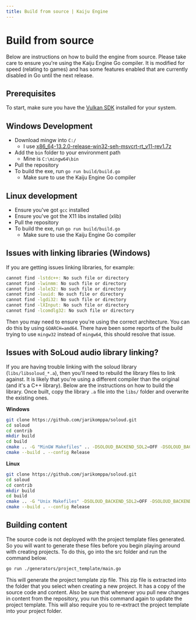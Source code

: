 ```yaml
---
title: Build from source | Kaiju Engine
---
```


# Build from source

Below are instructions on how to build the engine from source. Please take care to ensure you're using the Kaiju Engine Go compiler. It is modified for speed (relating to games) and has some features enabled that are currently disabled in Go until the next release.

## Prerequisites
To start, make sure you have the [Vulkan SDK](https://vulkan.lunarg.com/sdk/home) installed for your system.

## Windows Development
- Download mingw into `C:/`
  - I use [x86_64-13.2.0-release-win32-seh-msvcrt-rt_v11-rev1.7z
](https://github.com/niXman/mingw-builds-binaries/releases)
- Add the `bin` folder to your environment path
  - Mine is `C:\mingw64\bin`
- Pull the repository
- To build the exe, run `go run build/build.go`
  - Make sure to use the Kaiju Engine Go compiler

## Linux development
- Ensure you've got `gcc` installed
- Ensure you've got the X11 libs installed (xlib)
- Pull the repository
- To build the exe, run `go run build/build.go`
  - Make sure to use the Kaiju Engine Go compiler

## Issues with linking libraries (Windows)
If you are getting issues linking libraries, for example:
```sh
cannot find -lstdc++: No such file or directory
cannot find -lwinmm: No such file or directory
cannot find -lole32: No such file or directory
cannot find -luuid: No such file or directory
cannot find -lgdi32: No such file or directory
cannot find -lXInput: No such file or directory
cannot find -lcomdlg32: No such file or directory
```

Then you may need to ensure you're using the correct architecture. You can do this by using `GOARCH=amd64`. There have been some reports of the build trying to use `mingw32` instead of `mingw64`, this should resolve that issue.

## Issues with SoLoud audio library linking?
If you are having trouble linking with the soloud library (`libs/libsoloud_*.a`), then you'll need to rebuild the library files to link against. It is likely that you're using a different compiler than the original (and it's a C++ library). Below are the instructions on how to build the library. Once built, copy the library `.a` file into the `libs/` folder and overwrite the existing ones.

**Windows**
```sh
git clone https://github.com/jarikomppa/soloud.git
cd soloud
cd contrib
mkdir build
cd build
cmake .. -G "MinGW Makefiles" .. -DSOLOUD_BACKEND_SDL2=OFF -DSOLOUD_BACKEND_WASAPI=ON -DSOLOUD_C_API=ON
cmake --build . --config Release
```

**Linux**
```sh
git clone https://github.com/jarikomppa/soloud.git
cd soloud
cd contrib
mkdir build
cd build
cmake .. -G "Unix Makefiles" -DSOLOUD_BACKEND_SDL2=OFF -DSOLOUD_BACKEND_ALSA=ON -DSOLOUD_C_API=ON
cmake --build . --config Release
```

## Building content
The source code is not deployed with the project template files generated. So you will want to generate these files before you begin playing around with creating projects. To do this, go into the src folder and run the command below.
```bash
go run ./generators/project_template/main.go
```

This will generate the project template zip file. This zip file is extracted into the folder that you select when creating a new project. It has a copy of the source code and content. Also be sure that whenever you pull new changes in content from the repository, you run this command again to update the project template. This will also require you to re-extract the project template into your project folder.